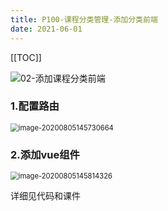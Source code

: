 ```yaml
---
title: P100-课程分类管理-添加分类前端
date: 2021-06-01
---
```

[[TOC]]

![02-添加课程分类前端](https://gitee.com//nopromise/pic/raw/master/typora/20200805145154.png)

### 1.配置路由

<img src="https://gitee.com//nopromise/pic/raw/master/typora/20200805145730.png" alt="image-20200805145730664" style="zoom:80%;" />



### 2.添加vue组件

<img src="https://gitee.com//nopromise/pic/raw/master/typora/20200805145814.png" alt="image-20200805145814326" style="zoom:80%;" />



详细见代码和课件